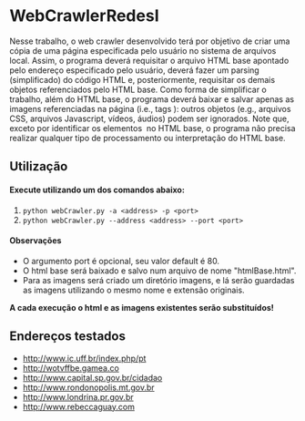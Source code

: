 # WebCrawlerRedesI

Nesse trabalho, o web crawler desenvolvido terá por objetivo de criar uma cópia de uma página especificada pelo usuário no sistema de arquivos local. Assim, o programa deverá requisitar o arquivo HTML base apontado pelo endereço especificado pelo usuário, deverá fazer um parsing (simplificado) do código HTML e, posteriormente, requisitar os demais objetos referenciados pelo HTML base. Como forma de simplificar o trabalho, além do HTML base, o programa deverá baixar e salvar apenas as imagens referenciadas na página (i.e., tags <img>): outros objetos (e.g., arquivos CSS, arquivos Javascript, vídeos, áudios) podem ser ignorados. Note que, exceto por identificar os elementos <img> no HTML base, o programa não precisa realizar qualquer tipo de processamento ou interpretação do HTML base.

## Utilização
#### Execute utilizando um dos comandos abaixo:
1. `python webCrawler.py -a <address> -p <port>`
2. `python webCrawler.py --address <address> --port <port>`

#### Observações
- O argumento port é opcional, seu valor default é 80.
- O html base será baixado e salvo num arquivo de nome "htmlBase.html".
- Para as imagens será criado um diretório imagens, e lá serão guardadas as imagens utilizando o mesmo nome e extensão originais.

**A cada execução o html e as imagens existentes serão substituídos!**

## Endereços testados
- http://www.ic.uff.br/index.php/pt
- http://wotvffbe.gamea.co
- http://www.capital.sp.gov.br/cidadao
- http://www.rondonopolis.mt.gov.br
- http://www.londrina.pr.gov.br
- http://www.rebeccaguay.com

